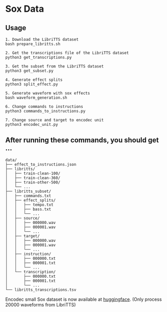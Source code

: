 # Sox Data

## Usage
```
1. Download the LibriTTS dataset
bash prepare_libritts.sh

2. Get the transcriptions file of the LibriTTS dataset
python3 get_transcriptions.py

3. Get the subset from the LibriTTS dataset
python3 get_subset.py

4. Generate effect splits
python3 split_effect.py

5. Generate waveform with sox effects
bash waveform_generation.sh

6. Change commands to instructions
python3 commands_to_instructions.py

7. Change source and target to encodec unit
python3 encodec_unit.py
```

## After running these commands, you should get ...
```
data/
├── effect_to_instructions.json
├── libritts/
│   ├── train-clean-100/
│   ├── train-clean-360/
│   ├── train-other-500/
│   └── ...
├── libritts_subset/
│   ├── commands.txt
│   ├── effect_splits/
│   │   ├── tempo.txt
│   │   ├── bass.txt
│   │   └── ...
│   ├── source/
│   │   ├── 000000.wav
│   │   ├── 000001.wav
│   │   └── ...
│   ├── target/
│   │   ├── 000000.wav
│   │   ├── 000001.wav
│   │   └── ...
│   ├── instruction/
│   │   ├── 000000.txt
│   │   ├── 000001.txt
│   │   └── ...
│   └── transcription/
│       ├── 000000.txt
│       ├── 000001.txt
│       └── ...
└── libritts_transcriptions.tsv
```

Encodec small Sox dataset is now available at [huggingface](https://huggingface.co/datasets/lca0503/soxdata_small_encodec). (Only process 20000 waveforms from LibriTTS)